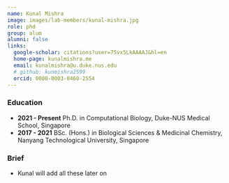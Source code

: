 ```yaml
---
name: Kunal Mishra
image: images/lab-members/kunal-mishra.jpg
role: phd
group: alum
alumni: false
links:
  google-scholar: citations?user=75vx5LkAAAAJ&hl=en
  home-page: kunalmishra.me
  email: kunalmishra@u.duke.nus.edu
  # github: kunmishra2599
  orcid: 0000-0003-0460-2554
---
```

### Education
- **2021 - Present** Ph.D. in Computational Biology, Duke-NUS Medical School, Singapore
- **2017 - 2021** BSc. (Hons.) in Biological Sciences & Medicinal Chemistry, Nanyang Technological University, Singapore
### Brief
- Kunal will add all these later on

